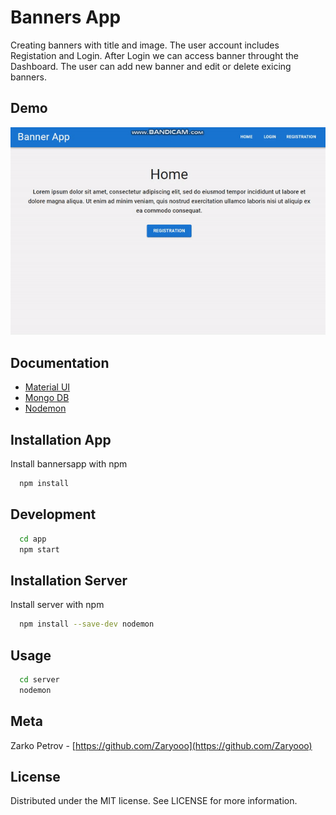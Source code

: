 
# Banners App

Creating banners with title and image. The user account includes Registation and Login. After Login we can access banner throught the Dashboard. The user can add new banner and edit or delete exicing banners.




## Demo

![](./demo/banner-app-gif.gif)

## Documentation

- [Material UI](https://mui.com/)
- [Mongo DB](https://www.mongodb.com/)
- [Nodemon](https://www.npmjs.com/package/nodemon)

## Installation App

Install bannersapp with npm

```bash
  npm install
```
    
## Development

```bash
  cd app
  npm start
```

## Installation Server

Install server with npm

```bash
  npm install --save-dev nodemon
```
    
## Usage

```bash
  cd server
  nodemon
```

## Meta

Zarko Petrov - [https://github.com/Zaryooo](https://github.com/Zaryooo)
## License

Distributed under the MIT license. See LICENSE for more information.

